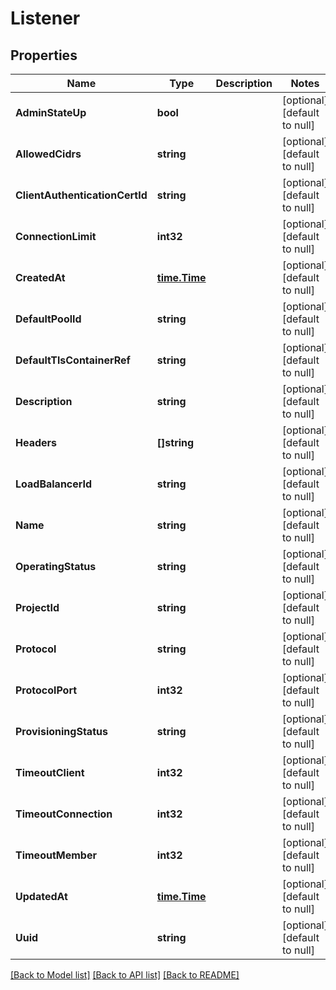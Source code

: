 # Listener

## Properties
Name | Type | Description | Notes
------------ | ------------- | ------------- | -------------
**AdminStateUp** | **bool** |  | [optional] [default to null]
**AllowedCidrs** | **string** |  | [optional] [default to null]
**ClientAuthenticationCertId** | **string** |  | [optional] [default to null]
**ConnectionLimit** | **int32** |  | [optional] [default to null]
**CreatedAt** | [**time.Time**](time.Time.md) |  | [optional] [default to null]
**DefaultPoolId** | **string** |  | [optional] [default to null]
**DefaultTlsContainerRef** | **string** |  | [optional] [default to null]
**Description** | **string** |  | [optional] [default to null]
**Headers** | **[]string** |  | [optional] [default to null]
**LoadBalancerId** | **string** |  | [optional] [default to null]
**Name** | **string** |  | [optional] [default to null]
**OperatingStatus** | **string** |  | [optional] [default to null]
**ProjectId** | **string** |  | [optional] [default to null]
**Protocol** | **string** |  | [optional] [default to null]
**ProtocolPort** | **int32** |  | [optional] [default to null]
**ProvisioningStatus** | **string** |  | [optional] [default to null]
**TimeoutClient** | **int32** |  | [optional] [default to null]
**TimeoutConnection** | **int32** |  | [optional] [default to null]
**TimeoutMember** | **int32** |  | [optional] [default to null]
**UpdatedAt** | [**time.Time**](time.Time.md) |  | [optional] [default to null]
**Uuid** | **string** |  | [optional] [default to null]

[[Back to Model list]](../README.md#documentation-for-models) [[Back to API list]](../README.md#documentation-for-api-endpoints) [[Back to README]](../README.md)


